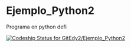 Ejemplo_Python2
===============

Programa en python defi

[ ![Codeship Status for GitEdy2/Ejemplo_Python2](https://www.codeship.io/projects/f1936360-3bb5-0132-9fe6-32f96fb5a6d4/status)](https://www.codeship.io/projects/42758)


